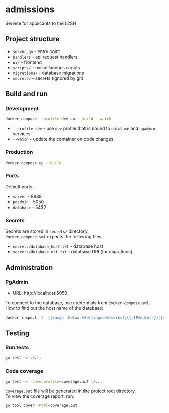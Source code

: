 # admissions

Service for applicants to the L2SH

## Project structure

- `server.go` - entry point
- `handlers` - api request handlers
- `ui/` - frontend
- `scripts/` - miscellaneous scripts
- `migrations/` - database migrations
- `secrets/` - secrets (ignored by git)

## Build and run

### Development

```bash
docker compose --profile dev up --build --watch
```

- `--profile dev` - use `dev` profile that is bound to `database` and `pgadmin` services
- `--watch` - update the container on code changes

### Production

```bash
docker compose up --build
```

### Ports

Default ports:

- `server` - 8888
- `pgadmin` - 5050
- `database` - 5432

### Secrets

Secrets are stored in `secrets/` directory.  
`docker-compose.yml` expects the following files:

- `secrets/database_host.txt` - database host
- `secrets/database_uri.txt` - database URI (for migrations)

## Administration

### PgAdmin

- URL: http://localhost:5050

To connect to the database, use credentials from `docker-compose.yml`.  
How to find out the host name of the database:

```bash
docker inspect -f '{{range .NetworkSettings.Networks}}{{.IPAddress}}{{end}}' database
```

## Testing

### Run tests

```bash
go test -v ./...
```

### Code coverage

```bash
go test -v -coverprofile=coverage.out ./...
```

`coverage.out` file will be generated in the project root directory.  
To view the coverage report, run:

```bash
go tool cover -html=coverage.out
```
